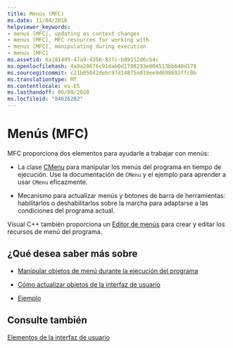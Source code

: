 ```yaml
---
title: Menús (MFC)
ms.date: 11/04/2016
helpviewer_keywords:
- menus [MFC], updating as context changes
- menus [MFC], MFC resources for working with
- menus [MFC], manipulating during execution
- menus [MFC]
ms.assetid: 6a181495-47a9-4356-83fc-b89152d6cb4c
ms.openlocfilehash: 4a9a20676c91dab0d1708293e004513bb648d178
ms.sourcegitcommit: c21b05042debc97d14875e019ee9d698691ffc0b
ms.translationtype: MT
ms.contentlocale: es-ES
ms.lasthandoff: 06/09/2020
ms.locfileid: "84626202"
---
```

# <a name="menus-mfc"></a>Menús (MFC)

MFC proporciona dos elementos para ayudarle a trabajar con menús:

- La clase [CMenu](reference/cmenu-class.md) para manipular los menús del programa en tiempo de ejecución. Use la documentación de `CMenu` y el ejemplo para aprender a usar `CMenu` eficazmente.

- Mecanismo para actualizar menús y botones de barra de herramientas: habilitarlos o deshabilitarlos sobre la marcha para adaptarse a las condiciones del programa actual.

Visual C++ también proporciona un [Editor de menús](../windows/menu-editor.md) para crear y editar los recursos de menú del programa.

## <a name="what-do-you-want-to-know-more-about"></a>¿Qué desea saber más sobre

- [Manipular objetos de menú durante la ejecución del programa](manipulating-menus-during-program-execution.md)

- [Cómo actualizar objetos de la interfaz de usuario](how-to-update-user-interface-objects.md)

- [Ejemplo](menu-sample-list.md)

## <a name="see-also"></a>Consulte también

[Elementos de la interfaz de usuario](user-interface-elements-mfc.md)
